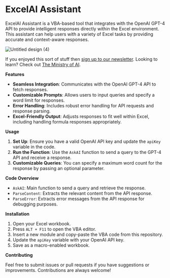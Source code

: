 # ExcelAI Assistant

ExcelAI Assistant is a VBA-based tool that integrates with the OpenAI GPT-4 API to provide intelligent responses directly within the Excel environment. This assistant can help users with a variety of Excel tasks by providing accurate and context-aware responses.

![Untitled design (4)](https://github.com/ThePromptIndex/ExcelAI/assets/144904800/8159ff51-52b8-4001-9cfe-f111163b9ced)

If you enjoyed this sort of stuff then [sign up to our newsletter](https://www.thepromptindex.com/newsletter.html).
Looking to learn? Check out [The Ministry of AI](https://www.theministryofai.org).

**Features**

- **Seamless Integration**: Communicates with the OpenAI GPT-4 API to fetch responses.
- **Customizable Prompts**: Allows users to input queries and specify a word limit for responses.
- **Error Handling**: Includes robust error handling for API requests and response parsing.
- **Excel-Friendly Output**: Adjusts responses to fit well within Excel, including handling formula responses appropriately.

**Usage**

1. **Set Up**: Ensure you have a valid OpenAI API key and update the `apiKey` variable in the code.
2. **Run the Function**: Use the `AskAI` function to send a query to the GPT-4 API and receive a response.
3. **Customizable Queries**: You can specify a maximum word count for the response by passing an optional parameter.

**Code Overview**

- `AskAI`: Main function to send a query and retrieve the response.
- `ParseContent`: Extracts the relevant content from the API response.
- `ParseError`: Extracts error messages from the API response for debugging purposes.

**Installation**

1. Open your Excel workbook.
2. Press `ALT + F11` to open the VBA editor.
3. Insert a new module and copy-paste the VBA code from this repository.
4. Update the `apiKey` variable with your OpenAI API key.
5. Save as a macro-enabled workbook.

**Contributing**

Feel free to submit issues or pull requests if you have suggestions or improvements. Contributions are always welcome!
